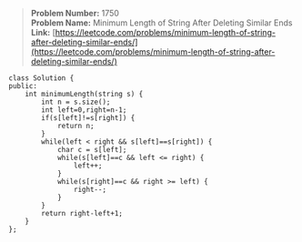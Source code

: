 > **Problem Number:** 1750 <br>
> **Problem Name:** Minimum Length of String After Deleting Similar Ends <br>
> **Link:** [https://leetcode.com/problems/minimum-length-of-string-after-deleting-similar-ends/](https://leetcode.com/problems/minimum-length-of-string-after-deleting-similar-ends/) <br>

    class Solution {
    public:
        int minimumLength(string s) {
            int n = s.size();
            int left=0,right=n-1;
            if(s[left]!=s[right]) {
                return n;
            }
            while(left < right && s[left]==s[right]) {
                char c = s[left];
                while(s[left]==c && left <= right) {
                    left++;
                }
                while(s[right]==c && right >= left) {
                    right--;
                }
            }
            return right-left+1;
        }
    };